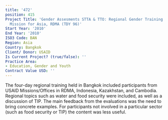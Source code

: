 ```yaml
---
title: '472'
position: 415
Project Title: 'Gender Assesments STTA & TTO: Regional Gender Training: Regional Development
  Mission for Asia, RDMA (TDY 96)'
Start Year: '2010'
End Year: '2010'
ISO3 Code: BAN
Region: Asia
Country: Bangkok
Client/ Donor: USAID
Is Current Project? (true/false): ''
Practice Area:
- Education, Gender and Youth
Contract Value USD: ''
---
```


The four-day regional training held in Bangkok included participants from USAID Missions/Offices in RDMA, Indonesia, Kazakhstan, and Cambodia. Regional topics such as water and food security were included, as well as a discussion of TIP. The main feedback from the evaluations was the need to bring concrete examples. For participants not involved in a particular sector (such as food security or TIP) the content was less useful.